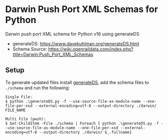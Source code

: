 # Darwin Push Port XML Schemas for Python
Darwin push port XML schema for Python v16 using generateDS

- generateDS: https://www.davekuhlman.org/generateDS.html
- Schema Source: https://wiki.openraildata.com/index.php?title=Darwin:Push_Port_XML_Schemas

## Setup
To generate updated files install [generateDS](https://sourceforge.net/projects/generateds/), add the schema files to `./schema` and run the following:

```
Single File:
$ python .\generateDS.py -f --use-source-file-as-module-name --one-file-per-xsd --external-encoding=utf-8 --output-directory ./darwin/ FILE_NAME

Multi File (pwsh):
$ Get-ChildItem -File ./schema | Foreach { python .\generateDS.py -f --use-source-file-as-module-name --one-file-per-xsd --external-encoding=utf-8 --output-directory ./darwin/ $_.fullname}
 ```
